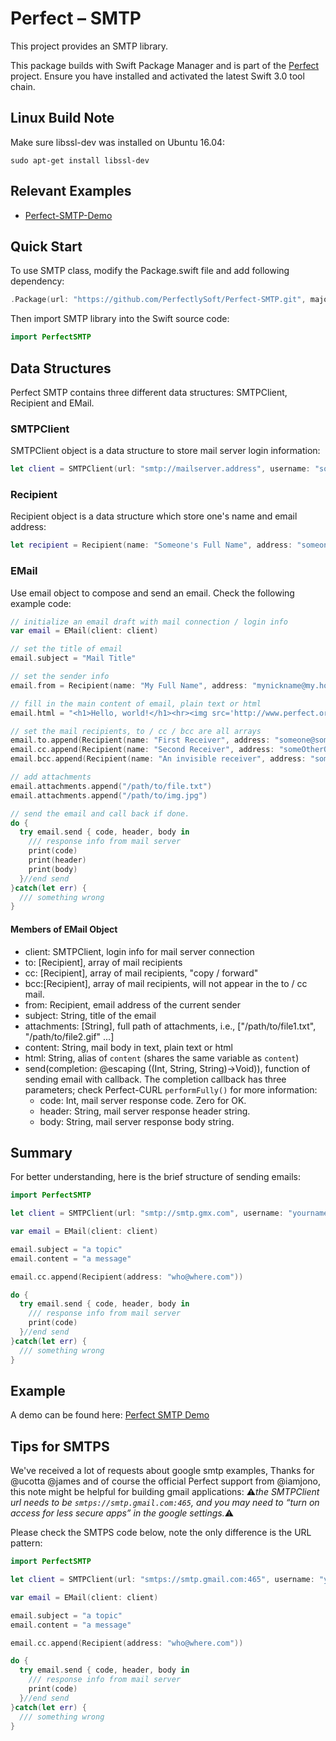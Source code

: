 # Perfect – SMTP


This project provides an SMTP library.

This package builds with Swift Package Manager and is part of the [Perfect](https://github.com/PerfectlySoft/Perfect) project. Ensure you have installed and activated the latest Swift 3.0 tool chain.

## Linux Build Note

Make sure libssl-dev was installed on Ubuntu 16.04:

```
sudo apt-get install libssl-dev
```

## Relevant Examples

* [Perfect-SMTP-Demo](https://github.com/PerfectExamples/Perfect-SMTP-Demo)


## Quick Start

To use SMTP class, modify the Package.swift file and add following dependency:

``` swift
.Package(url: "https://github.com/PerfectlySoft/Perfect-SMTP.git", majorVersion: 1)
```

Then import SMTP library into the Swift source code:

``` swift
import PerfectSMTP
```

## Data Structures

Perfect SMTP contains three different data structures: SMTPClient, Recipient and EMail.

### SMTPClient

SMTPClient object is a data structure to store mail server login information:

``` swift
let client = SMTPClient(url: "smtp://mailserver.address", username: "someone@some.where", password:"secret")
```

### Recipient

Recipient object is a data structure which store one's name and email address:

``` swift
let recipient = Recipient(name: "Someone's Full Name", address: "someone@some.where")
```

### EMail

Use email object to compose and send an email. Check the following example code:

``` swift
// initialize an email draft with mail connection / login info
var email = EMail(client: client)

// set the title of email
email.subject = "Mail Title"

// set the sender info
email.from = Recipient(name: "My Full Name", address: "mynickname@my.home")

// fill in the main content of email, plain text or html
email.html = "<h1>Hello, world!</h1><hr><img src='http://www.perfect.org/images/perfect-logo-2-0.svg'>"

// set the mail recipients, to / cc / bcc are all arrays
email.to.append(Recipient(name: "First Receiver", address: "someone@some.where"))
email.cc.append(Recipient(name: "Second Receiver", address: "someOtherOne@some.where"))
email.bcc.append(Recipient(name: "An invisible receiver", address: "someoneElse@some.where"))

// add attachments
email.attachments.append("/path/to/file.txt")
email.attachments.append("/path/to/img.jpg")

// send the email and call back if done.
do {
  try email.send { code, header, body in
    /// response info from mail server
    print(code)
    print(header)
    print(body)
  }//end send
}catch(let err) {
  /// something wrong
}
```

#### Members of EMail Object

- client: SMTPClient, login info for mail server connection
- to: [Recipient], array of mail recipients
- cc: [Recipient], array of mail recipients, "copy / forward"
- bcc:[Recipient], array of mail recipients, will not appear in the to / cc mail.
- from: Recipient, email address of the current sender
- subject: String, title of the email
- attachments: [String], full path of attachments, i.e., ["/path/to/file1.txt", "/path/to/file2.gif" ...]
- content: String, mail body in text, plain text or html
- html: String, alias of `content` (shares the same variable as `content`)
- send(completion: @escaping ((Int, String, String)->Void)), function of sending email with callback. The completion callback has three parameters; check Perfect-CURL `performFully()` for more information:
  - code: Int, mail server response code. Zero for OK.
  - header: String, mail server response header string.
  - body: String, mail server response body string.

## Summary

For better understanding, here is the brief structure of sending emails:

``` swift
import PerfectSMTP

let client = SMTPClient(url: "smtp://smtp.gmx.com", username: "yourname@youraddress.com", password:"yourpassword")

var email = EMail(client: client)

email.subject = "a topic"
email.content = "a message"

email.cc.append(Recipient(address: "who@where.com"))

do {
  try email.send { code, header, body in
    /// response info from mail server
    print(code)
  }//end send
}catch(let err) {
  /// something wrong
}
```

## Example

A demo can be found here:
[Perfect SMTP Demo](https://github.com/PerfectExamples/Perfect-SMTP-Demo)

## Tips for SMTPS

We've received a lot of requests about google smtp examples, Thanks for @ucotta @james and of course the official Perfect support from @iamjono, this note might be helpful for building gmail applications: ⚠️*the SMTPClient url needs to be `smtps://smtp.gmail.com:465`, and you may need to “turn on access for less secure apps” in the google settings.*⚠️

Please check the SMTPS code below, note the only difference is the URL pattern:

``` swift
import PerfectSMTP

let client = SMTPClient(url: "smtps://smtp.gmail.com:465", username: "yourname@gmail.com", password:"yourpassword")

var email = EMail(client: client)

email.subject = "a topic"
email.content = "a message"

email.cc.append(Recipient(address: "who@where.com"))

do {
  try email.send { code, header, body in
    /// response info from mail server
    print(code)
  }//end send
}catch(let err) {
  /// something wrong
}
```